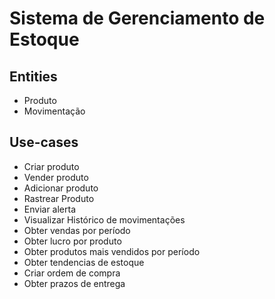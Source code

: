 # Sistema de Gerenciamento de Estoque

## Entities
- Produto
- Movimentação

## Use-cases
- Criar produto
- Vender produto
- Adicionar produto
- Rastrear Produto
- Enviar alerta
- Visualizar Histórico de movimentações
- Obter vendas por período
- Obter lucro por produto
- Obter produtos mais vendidos por período
- Obter tendencias de estoque
- Criar ordem de compra
- Obter prazos de entrega
